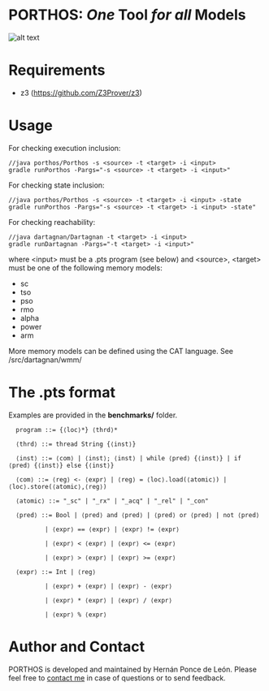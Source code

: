 # PORTHOS: _One_ Tool _for all_ Models

![alt text](https://github.com/hernanponcedeleon/PORTHOS/blob/master/dartagnan/extras/porthos_small.jpg)

Requirements
======
- z3 (https://github.com/Z3Prover/z3)

Usage
======
For checking execution inclusion:
```
//java porthos/Porthos -s <source> -t <target> -i <input>
gradle runPorthos -Pargs="-s <source> -t <target> -i <input>"
```
For checking state inclusion:
```
//java porthos/Porthos -s <source> -t <target> -i <input> -state
gradle runPorthos -Pargs="-s <source> -t <target> -i <input> -state"
```
For checking reachability:
```
//java dartagnan/Dartagnan -t <target> -i <input>
gradle runDartagnan -Pargs="-t <target> -i <input>"
```

where \<input> must be a .pts program (see below) and \<source>, \<target> must be one of the following memory models: 
- sc
- tso
- pso
- rmo
- alpha
- power
- arm

More memory models can be defined using the CAT language. See /src/dartagnan/wmm/

The .pts format
======

Examples are provided in the **benchmarks/** folder.
```
  program ::= {⟨loc⟩*} ⟨thrd⟩*

  ⟨thrd⟩ ::= thread String {⟨inst⟩}

  ⟨inst⟩ ::= ⟨com⟩ | ⟨inst⟩; ⟨inst⟩ | while ⟨pred⟩ {⟨inst⟩} | if ⟨pred⟩ {⟨inst⟩} else {⟨inst⟩}

  ⟨com⟩ ::= ⟨reg⟩ <- ⟨expr⟩ | ⟨reg⟩ = ⟨loc⟩.load(⟨atomic⟩) | ⟨loc⟩.store(⟨atomic⟩,⟨reg⟩)
  
  ⟨atomic⟩ ::= "_sc" | "_rx" | "_acq" | "_rel" | "_con"
  
  ⟨pred⟩ ::= Bool | ⟨pred⟩ and ⟨pred⟩ | ⟨pred⟩ or ⟨pred⟩ | not ⟨pred⟩ 
  
          | ⟨expr⟩ == ⟨expr⟩ | ⟨expr⟩ != ⟨expr⟩
          
          | ⟨expr⟩ < ⟨expr⟩ | ⟨expr⟩ <= ⟨expr⟩
          
          | ⟨expr⟩ > ⟨expr⟩ | ⟨expr⟩ >= ⟨expr⟩
  
  ⟨expr⟩ ::= Int | ⟨reg⟩
  
          | ⟨expr⟩ + ⟨expr⟩ | ⟨expr⟩ - ⟨expr⟩
  
          | ⟨expr⟩ * ⟨expr⟩ | ⟨expr⟩ / ⟨expr⟩
          
          | ⟨expr⟩ % ⟨expr⟩ 
  ```

Author and Contact
======
PORTHOS is developed and maintained by Hernán Ponce de León. Please feel free to [contact me]( mailto:ponce@fortiss.org) in case of questions or to send feedback.
